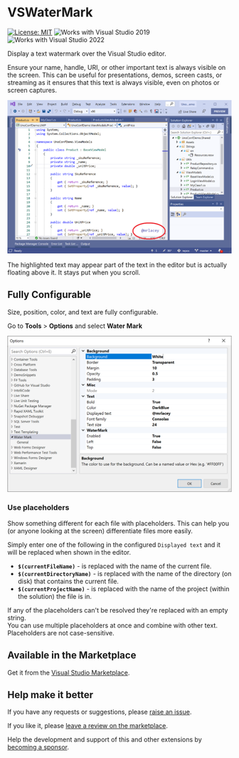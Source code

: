 # VSWaterMark

[![License: MIT](https://img.shields.io/badge/License-MIT-green.svg)](LICENSE)
![Works with Visual Studio 2019](https://img.shields.io/static/v1.svg?label=VS&message=2019&color=5F2E96)
![Works with Visual Studio 2022](https://img.shields.io/static/v1.svg?label=VS&message=2022&color=5F2E96)

Display a text watermark over the Visual Studio editor.

Ensure your name, handle, URI, or other important text is always visible on the screen.
This can be useful for presentations, demos, screen casts, or streaming as it ensures that this text is always visible, even on photos or screen captures.

![VS screenshot showing highlighted watermark](./Assets/vswatermark-example.png)

The highlighted text may appear part of the text in the editor but is actually floating above it. It stays put when you scroll.

## Fully Configurable

Size, position, color, and text are fully configurable.

Go to **Tools** &gt; **Options** and select **Water Mark**

![Screenshot of Water Mark settings in the Options dialog](./Assets/vswatermark-options.png)

### Use placeholders

Show something different for each file with placeholders.
This can help you (or anyone looking at the screen) differentiate files more easily.

Simply enter one of the following in the configured `Displayed text` and it will be replaced when shown in the editor.

- **`$(currentFileName)`** - is replaced with the name of the current file.
- **`$(currentDirectoryName)`** - is replaced with the name of the directory (on disk) that contains the current file.
- **`$(currentProjectName)`** - is replaced with the name of the project (within the solution) the file is in.

If any of the placeholders can't be resolved they're replaced with an empty string.  
You can use multiple placeholders at once and combine with other text.  
Placeholders are not case-sensitive.

## Available in the Marketplace

Get it from the [Visual Studio Marketplace](https://marketplace.visualstudio.com/items?itemName=MattLaceyLtd.WaterMark).

## Help make it better

If you have any requests or suggestions, please [raise an issue](https://github.com/mrlacey/VSWaterMark/issues/new).

If you like it, please [leave a review on the marketplace](https://marketplace.visualstudio.com/items?itemName=MattLaceyLtd.WaterMark&ssr=false#review-details).

Help the development and support of this and other extensions by [becoming a sponsor](https://github.com/sponsors/mrlacey).
